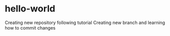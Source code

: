 # hello-world
Creating new repository following tutorial
Creating new branch and learning how to commit changes

